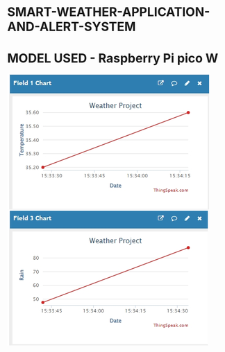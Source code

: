 # SMART-WEATHER-APPLICATION-AND-ALERT-SYSTEM

# MODEL USED - Raspberry Pi pico W

![image 2](PROJECT_IMAGES/Screenshot_20-8-2024_154141_thingspeak.com.jpeg)
![image 3](PROJECT_IMAGES/Screenshot_20-8-2024_154342_thingspeak.com.jpeg)

